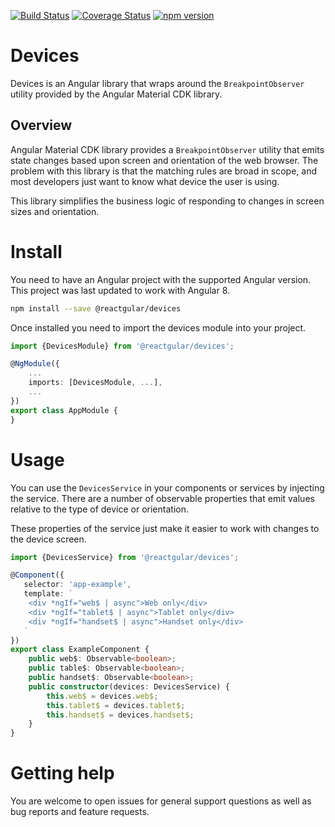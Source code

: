 [![Build Status](https://travis-ci.org/reactgular/devices.svg?branch=master)](https://travis-ci.org/reactgular/devices)
[![Coverage Status](https://coveralls.io/repos/github/reactgular/devices/badge.svg?branch=master)](https://coveralls.io/github/reactgular/devices?branch=master)
[![npm version](https://badge.fury.io/js/%40reactgular%2Fdevices.svg)](https://badge.fury.io/js/%40reactgular%2Fdevices)

# Devices

Devices is an Angular library that wraps around the `BreakpointObserver`
utility provided by the Angular Material CDK library.

## Overview

Angular Material CDK library provides a `BreakpointObserver` utility
that emits state changes based upon screen and orientation of
the web browser. The problem with this library is that the matching 
rules are broad in scope, and most developers just want to
know what device the user is using.

This library simplifies the business logic of responding to changes in
screen sizes and orientation.

# Install

You need to have an Angular project with the supported Angular version. 
This project was last updated to work with Angular 8.

```bash
npm install --save @reactgular/devices
```

Once installed you need to import the devices module into your project.

```typescript
import {DevicesModule} from '@reactgular/devices';

@NgModule({
    ...
    imports: [DevicesModule, ...],
    ...
})
export class AppModule {
}
```

# Usage

You can use the `DevicesService` in your components or services by 
injecting the service. There are a number of observable properties that 
emit values relative to the type of device or orientation.

These properties of the service just make it easier to work with changes
to the device screen.

```typescript
import {DevicesService} from '@reactgular/devices';

@Component({
   selector: 'app-example',
   template: `
    <div *ngIf="web$ | async">Web only</div>
    <div *ngIf="tablet$ | async">Tablet only</div>
    <div *ngIf="handset$ | async">Handset only</div>
   `
})
export class ExampleComponent {
    public web$: Observable<boolean>;
    public table$: Observable<boolean>;
    public handset$: Observable<boolean>;
    public constructor(devices: DevicesService) {
        this.web$ = devices.web$;
        this.tablet$ = devices.tablet$;
        this.handset$ = devices.handset$;
    }
}
```

# Getting help

You are welcome to open issues for general support questions as well as bug reports and feature requests.
